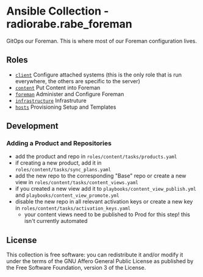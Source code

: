 # Ansible Collection - radiorabe.rabe_foreman

GitOps our Foreman. This is where most of our Foreman configuration lives.

## Roles

* [`client`](https://github.com/radiorabe/ansible-collection-rabe_foreman/tree/main/roles/client) Configure attached systems (this is the only role that is run everywhere, the others are specific to the server)
* [`content`](https://github.com/radiorabe/ansible-collection-rabe_foreman/tree/main/roles/content) Put Content into Foreman
* [`foreman`](https://github.com/radiorabe/ansible-collection-rabe_foreman/tree/main/roles/foreman) Administer and Configure Foreman
* [`infrastructure`](https://github.com/radiorabe/ansible-collection-rabe_foreman/tree/main/roles/infrastructure) Infrastruture
* [`hosts`](https://github.com/radiorabe/ansible-collection-rabe_foreman/tree/main/roles/hosts) Provisioning Setup and Templates

## Development

### Adding a Product and Repositories

* add the product and repo in `roles/content/tasks/products.yaml`
* if creating a new product, add it in `roles/content/tasks/sync_plans.yaml`
* add the new repo to the corresponding "Base" repo or create a new view in `roles/content/tasks/content_views.yaml`
* if you created a new view add it to `playbooks/content_view_publish.yml` and `playbooks/content_view_promote.yml`
* disable the new repo in all relevant activation keys or create a new key in `roles/content/tasks/activation_keys.yaml`
  * your content views need to be published to Prod for this step! this isn't currently automated

## License

This collection is free software: you can redistribute it and/or modify it under the terms of the GNU Affero General Public License as published by the Free Software Foundation, version 3 of the License.
